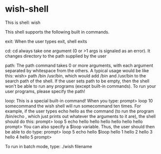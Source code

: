 # wish-shell
This is shell: wish

This shell supports the following built in commands.

exit: When the user types exit, shell exits

cd: cd always take one argument (0 or >1 args is signaled as an error). It changes directory to the path supplied by the user

path: The path command takes 0 or more arguments, with each argument separated by whitespace from the others. A typical usage would be like this: wish> path /bin /usr/bin, which would add /bin and /usr/bin to the search path of the shell. If the user sets path to be empty, then the shell won't be able to run any programs (except built-in commands). To run your user programs, please specify the path!

loop: This is a special built-in command! When you type:
prompt> loop 10 somecommand
the wish shell will run somecommand ten times.
For example, if the user types echo hello as the command (to run the program /bin/echo , which just prints out whatever the arguments to it are), the shell should do this:
prompt> loop 5 echo hello
hello
hello
hello
hello
hello
prompt>
You can also specify a $loop variable. Thus, the user should then be able to do type:
prompt> loop 5 echo hello $loop
hello 1
hello 2
hello 3
hello 4
hello 5
prompt>

To run in batch mode, type:
./wish filename

